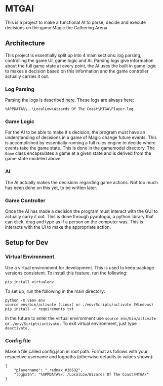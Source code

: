 # MTGAI

This is a project to make a functional AI to parse, decide and execute decisions on the game Magic the Gathering Arena. 

## Architecture

This project is essentially split up into 4 main sections: log parsing, controlling the game UI, game logic and AI. Parsing logs give information about the full game state at every point, the AI uses the built in game logic to makes a decision based on this information and the game controller actually carries it out. 

### Log Parsing

Parsing the logs is described [here](./doc/log-messages.md). These logs are always here: 

```
%APPDATA%\..\LocalLow\Wizards Of The Coast\MTGA\Player.log
```

### Game Logic

For the AI to be able to make it's decision, the program must have an understanding of decisions in a game of Magic change future events. This is accomplished by essentially running a full rules engine to decide where events take the game state. This is done in the gamemodel directory. The `Game` class encapsulates a game at a given state and is derived from the game state modeled above. 

### AI

The AI actually makes the decisions regarding game actions. Not too much has been done on this yet, to be written later. 

### Game Controller

Once the AI has made a decision the program must interact with the GUI to actually carry it out. This is done through pyautogui, a python library that can click, drag and type as if a person on the computer was. This is interacts with the UI to make the appropriate action. 

## Setup for Dev

### Virtual Environment
Use a virtual environment for development. This is used to keep package versions consistent. To install this feature, run the following: 

```
pip install virtualenv
```

To set up, run the following in the main directory: 
```
python -m venv env
source env/bin/activate (Linux) or ./env/Scripts/activate (Windows)
pip install -r requirements.txt
```
In the future to enter the virtual environment use `source env/bin/activate` or `./env/Scripts/activate.` To exit virtual environment, just type `deactivate.` 

### Config file
Make a file called config.json in root path. Format as follows with your respective username and logpaths (otherwise defaults to values shown): 
```
{
    "playername": "_rednax_#30532", 
    "logpath": "%APPDATA%/../LocalLow/Wizards Of The Coast/MTGA/"
}
```